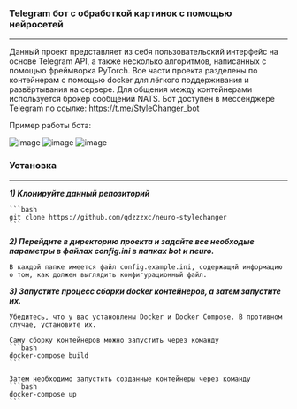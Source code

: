 ### Telegram бот с обработкой картинок с помощью нейросетей
---
Данный проект представляет из себя пользовательский интерфейс на основе Telegram API, а также несколько алгоритмов, написанных с помощью фреймворка PyTorch. 
Все части проекта разделены по контейнерам с помощью docker для лёгкого поддерживания и развёртывания на сервере. Для общения между контейнерами используется брокер сообщений NATS.
Бот доступен в мессенджере Telegram по ссылке: https://t.me/StyleChanger_bot

Пример работы бота:

![image](https://github.com/qdzzzxc/neuro-stylechanger/assets/126320160/a8fe5065-6f48-47da-9703-a47b0134bec8)
![image](https://github.com/qdzzzxc/neuro-stylechanger/assets/126320160/4e017e4e-bca0-4827-b31d-c7ae47ddd347)
![image](https://github.com/qdzzzxc/neuro-stylechanger/assets/126320160/352b48ea-1587-4f13-8fa2-756bfb0f3497)

### Установка
---

***1) Клонируйте данный репозиторий***

    ```bash
    git clone https://github.com/qdzzzxc/neuro-stylechanger
    ```

***2) Перейдите в директорию проекта и задайте все необходые параметры в файлах config.ini в папках bot и neuro.***

    В каждой папке имеется файл config.example.ini, содержащий информацию о том, как должен выглядить конфигурационный файл.

***3) Запустите процесс сборки docker контейнеров, а затем запустите их.***
    
    Убедитесь, что у вас установлены Docker и Docker Compose. В противном случае, установите их.
    
    Саму сборку контейнеров можно запустить через команду
    ```bash
    docker-compose build
    ```
    
    Затем необходимо запустить созданные контейнеры через команду
    ```bash
    docker-compose up
    ```
